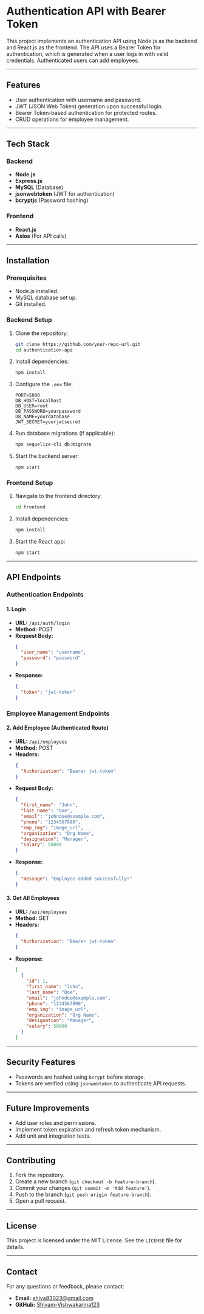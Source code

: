 # Authentication API with Bearer Token

This project implements an authentication API using Node.js as the backend and React.js as the frontend. The API uses a Bearer Token for authentication, which is generated when a user logs in with valid credentials. Authenticated users can add employees.

---

## Features

- User authentication with username and password.
- JWT (JSON Web Token) generation upon successful login.
- Bearer Token-based authentication for protected routes.
- CRUD operations for employee management.

---

## Tech Stack

### Backend
- **Node.js**
- **Express.js**
- **MySQL** (Database)
- **jsonwebtoken** (JWT for authentication)
- **bcryptjs** (Password hashing)

### Frontend
- **React.js**
- **Axios** (For API calls)

---

## Installation

### Prerequisites
- Node.js installed.
- MySQL database set up.
- Git installed.

### Backend Setup
1. Clone the repository:
   ```bash
   git clone https://github.com/your-repo-url.git
   cd authentication-api
   ```

2. Install dependencies:
   ```bash
   npm install
   ```

3. Configure the `.env` file:
   ```env
   PORT=5000
   DB_HOST=localhost
   DB_USER=root
   DB_PASSWORD=yourpassword
   DB_NAME=yourdatabase
   JWT_SECRET=yourjwtsecret
   ```

4. Run database migrations (if applicable):
   ```bash
   npx sequelize-cli db:migrate
   ```

5. Start the backend server:
   ```bash
   npm start
   ```

### Frontend Setup
1. Navigate to the frontend directory:
   ```bash
   cd frontend
   ```

2. Install dependencies:
   ```bash
   npm install
   ```

3. Start the React app:
   ```bash
   npm start
   ```

---

## API Endpoints

### Authentication Endpoints

#### 1. **Login**
- **URL:** `/api/auth/login`
- **Method:** POST
- **Request Body:**
  ```json
  {
    "user_name": "username",
    "password": "password"
  }
  ```
- **Response:**
  ```json
  {
    "token": "jwt-token"
  }
  ```

### Employee Management Endpoints

#### 2. **Add Employee** (Authenticated Route)
- **URL:** `/api/employees`
- **Method:** POST
- **Headers:**
  ```json
  {
    "Authorization": "Bearer jwt-token"
  }
  ```
- **Request Body:**
  ```json
  {
    "first_name": "John",
    "last_name": "Doe",
    "email": "johndoe@example.com",
    "phone": "1234567890",
    "emp_img": "image_url",
    "organization": "Org Name",
    "designation": "Manager",
    "salary": 50000
  }
  ```
- **Response:**
  ```json
  {
    "message": "Employee added successfully!"
  }
  ```

#### 3. **Get All Employees**
- **URL:** `/api/employees`
- **Method:** GET
- **Headers:**
  ```json
  {
    "Authorization": "Bearer jwt-token"
  }
  ```
- **Response:**
  ```json
  [
    {
      "id": 1,
      "first_name": "John",
      "last_name": "Doe",
      "email": "johndoe@example.com",
      "phone": "1234567890",
      "emp_img": "image_url",
      "organization": "Org Name",
      "designation": "Manager",
      "salary": 50000
    }
  ]
  ```

---

## Security Features
- Passwords are hashed using `bcrypt` before storage.
- Tokens are verified using `jsonwebtoken` to authenticate API requests.

---

## Future Improvements
- Add user roles and permissions.
- Implement token expiration and refresh token mechanism.
- Add unit and integration tests.

---

## Contributing
1. Fork the repository.
2. Create a new branch (`git checkout -b feature-branch`).
3. Commit your changes (`git commit -m 'Add feature'`).
4. Push to the branch (`git push origin feature-branch`).
5. Open a pull request.

---

## License
This project is licensed under the MIT License. See the `LICENSE` file for details.

---

## Contact
For any questions or feedback, please contact:
- **Email:** shiva83023@gmail.com
- **GitHub:** [Shivam-Vishwakarma123](https://github.com/Shivam-Vishwakarma123)

